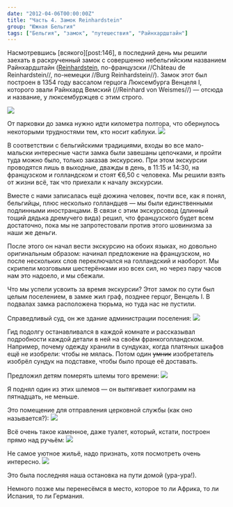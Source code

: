 ```yaml
---
date: "2012-04-06T00:00:00Z"
title: "Часть 4. Замок Reinhardstein"
group: "Южная Бельгия"
tags: ["Бельгия", "замок", "путешествия", "Райнхардштайн"]
---
```


Насмотревшись [всякого][post:146], в последний день мы решили заехать в раскрученный замок с совершенно небельгийским названием Райнхардштайн ([Reinhardstein](http://www.reinhardstein.net/), по-французски //Château de Reinhardstein//, по-немецки //Burg Reinhardstein//). Замок этот был построен в 1354 году вассалом герцога Люксембурга Венцеля I, которого звали Райнхард Вемский (//Reinhard von Weismes//) — отсюда и название, у люксембуржцев с этим строго.

![](img:2.bp.blogspot.com/-USy6u7DJPZI/T2pdr14-_7I/AAAAAAAAM1k/FeUMgqm8ZlQ/s1600/dsc09689.picasaweb.jpg:a)

<!--more-->

От парковки до замка нужно идти километра полтора, что обернулось некоторыми трудностями тем, кто носит каблуки.
![](img:3.bp.blogspot.com/-TPI_LU_Bjv8/T2pYZxakJbI/AAAAAAAANGY/UH6GnNqsHkM/s1600/dsc09632.picasaweb.jpg:a)

В соответствии с бельгийскими традициями, входы во все мало-мальски интересные части замка были завешаны цепочками, и пройти туда можно было, только заказав экскурсию. При этом экскурсии проводятся лишь в выходные, дважды в день, в 11:15 и 14:30, на французском и голландском и стоят €6,50 с человека. Мы решили взять от жизни всё, так что приехали к началу экскурсии.

Вместе с нами записалась ещё дюжина человек, почти все, как я понял, бельгийцы, плюс несколько голландцев — мы были единственными подлинными иностранцами. В связи с этим экскурсовод (длинный тощий дядька дремучего вида) решил, что французского будет всем достаточно, пока мы не запротестовали против этого шовинизма за наши же деньги.

После этого он начал вести экскурсию на обоих языках, но довольно оригинальным образом: начинал предложение на французском, но после нескольких слов переключался на голландский и наоборот. Мы скрипели мозговыми шестерёнками изо всех сил, но через пару часов нам это надоело, и мы сбежали.

Что мы успели усвоить за время экскурсии? Этот замок по сути был целым поселением, в замке жил граф, позднее герцог, Венцель I. В подвалах замка расположена тюрьма, но туда нас не пустили.

Справедливый суд, он же здание администрации поселения:
![](img:4.bp.blogspot.com/-dq0Ug1IV8KE/T2pX9RsFVkI/AAAAAAAAMSA/PAEdlXN3QSU/s1600/dsc09674.picasaweb.jpg:a)

Гид подолгу останавливался в каждой комнате и рассказывал подробности каждой детали в ней на своём франкоголландском. Например, почему одежду хранили в сундуках, когда платяных шкафов ещё не изобрели: чтобы не мялась. Потом один ~~умник~~ изобретатель изобрёл сундук на подставке, чтобы было проще её доставать.

Предложил детям померять шлемы того времени:
![](img:2.bp.blogspot.com/-Cd-nSolRU1A/T2pc-gdzmCI/AAAAAAAANW0/yela-qBbpBM/s1600/dsc09714.picasaweb.jpg:a)

Я поднял один из этих шлемов — он вытягивает килограмм на пятнадцать, не меньше.

Это помещение для отправления церковной службы (как оно называется?):
![](img:3.bp.blogspot.com/-ngbkSM7Q8SQ/T2pd9rdJaaI/AAAAAAAANWs/OGalg9LXsHg/s1600/dsc09716.picasaweb.jpg:a)

Всё очень такое каменное, даже туалет, который, кстати, построен прямо над ручьём:
![](img:4.bp.blogspot.com/-8shH0RqMLnk/T2pZGGtewMI/AAAAAAAANFs/TPJDkymjPZ4/s1600/dsc09661.picasaweb.jpg:a)

Не самое уютное жильё, надо признать, хотя посмотреть очень интересно.
![](img:4.bp.blogspot.com/-EStOsCmm2_M/T2pYooXquCI/AAAAAAAAMWA/JsnEd80c0Fs/s1600/dsc09697.picasaweb.jpg:a)

Это была последняя наша остановка на пути домой (ура-ура!).

Немного позже мы перенесёмся в место, которое то ли Африка, то ли Испания, то ли Германия.
